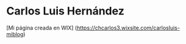 # Carlos Luis Hernández

[Mi página creada en WIX] (https://chcarlos3.wixsite.com/carlosluis-miblog)
